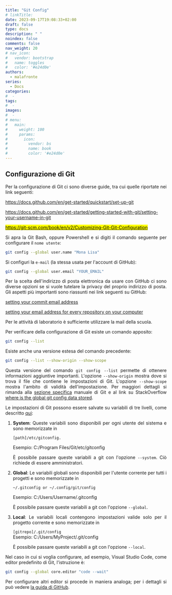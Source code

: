 ```yaml
---
title: "Git Config"
# linkTitle:
date: 2023-09-17T19:08:33+02:00
draft: false
type: docs
description: " "
noindex: false
comments: false
nav_weight: 20
# nav_icon:
#   vendor: bootstrap
#   name: toggles
#   color: '#e24d0e'
authors:
  - malafronte
series:
  - Docs
categories:
#  - 
tags:
#  - 
images:
#  - 
# menu:
#   main:
#     weight: 100
#     params:
#       icon:
#         vendor: bs
#         name: book
#         color: '#e24d0e'
---
```

<style>p {text-align: justify}</style>

## Configurazione di Git

Per la configurazione di Git ci sono diverse guide, tra cui quelle riportate nei link seguenti:

<https://docs.github.com/en/get-started/quickstart/set-up-git>

<https://docs.github.com/en/get-started/getting-started-with-git/setting-your-username-in-git>

[<mark>https://git-scm.com/book/en/v2/Customizing-Git-Git-Configuration</mark>](https://git-scm.com/book/en/v2/Customizing-Git-Git-Configuration)

Si apra la Git Bash, oppure Powershell e si digiti il comando seguente per configurare il `nome utente`:

```sh
git config --global user.name "Mona Lisa"
```

Si configuri la `e-mail` (la stessa usata per l'account di GitHub):

```sh
git config --global user.email "YOUR_EMAIL"
```

Per la scelta dell'indirizzo di posta elettronica da usare con GitHub ci sono diverse opzioni se si vuole tutelare la privacy del proprio indirizzo di posta. Gli aspetti più importanti sono riassunti nei link seguenti su GitHub:

[setting your commit email address](https://docs.github.com/en/account-and-profile/setting-up-and-managing-your-personal-account-on-github/managing-email-preferences/setting-your-commit-email-address)

[setting your email address for every repository on your computer](https://docs.github.com/en/account-and-profile/setting-up-and-managing-your-personal-account-on-github/managing-email-preferences/setting-your-commit-email-address#setting-your-email-address-for-every-repository-on-your-computer)

Per le attività di laboratorio è sufficiente utilizzare la mail della scuola.  

Per verificare della configurazione di Git esiste un comando apposito:

```sh
git config --list
```

Esiste anche una versione estesa del comando precedente:

```sh
git config --list --show-origin --show-scope
```

Questa versione del comando `git config --list` permette di ottenere informazioni aggiuntive importanti. L'opzione `--show-origin` mostra dove si trova il file che contiene le impostazioni di Git. L'opzione `--show-scope` mostra l'ambito di validità dell'impostazione. Per maggiori dettagli si rimanda alla [sezione specifica](https://git-scm.com/docs/git-config) manuale di Git e al link su StackOverflow [where is the global git config data stored](https://stackoverflow.com/a/2115116).

Le impostazioni di Git possono essere salvate su variabili di tre livelli, come descritto [qui](https://stackoverflow.com/a/66108560):

1. **System**: Queste variabili sono disponibili per ogni utente del sistema e sono memorizzate in

    `[path]/etc/gitconfig.`  

    Esempio: C:/Program Files/Git/etc/gitconfig

    È possibile passare queste variabili a git con l'opzione `--system`. Ciò richiede di essere amministratori.
2. **Global**: Le variabili globali sono disponibili per l'utente corrente per tutti i progetti e sono memorizzate in

    `~/.gitconfig or ~/.config/git/config`

    Esempio: C:/Users/Username/.gitconfig

   È possibile passare queste variabili a git con l'opzione `--global`.
3. **Local**: Le variabili locali contengono impostazioni valide solo per il progetto corrente e sono memorizzate in

    `[gitrepo]/.git/config`  
    Esempio: C:/Users/MyProject/.git/config

    È possibile passare queste variabili a git con l'opzione `--local`.

Nel caso in cui si voglia configurare, ad esempio, Visual Studio Code, come editor predefinito di Git, l'istruzione è:

```sh
git config --global core.editor "code --wait"
```

Per configurare altri editor si procede in maniera analoga; per i dettagli si può vedere [la guida di GitHub](https://docs.github.com/en/get-started/getting-started-with-git/associating-text-editors-with-git).
